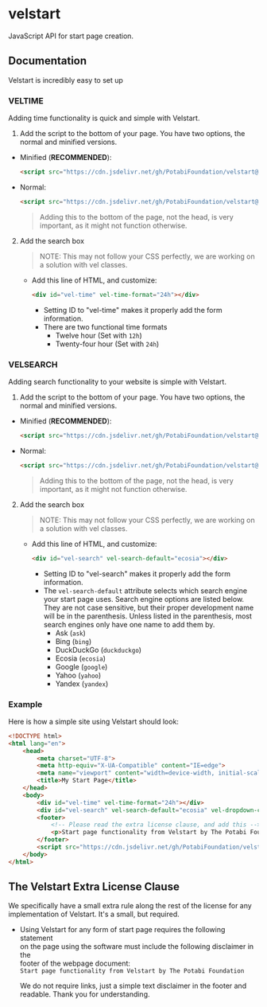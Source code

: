 # velstart
JavaScript API for start page creation.

## Documentation
Velstart is incredibly easy to set up

### VELTIME
Adding time functionality is quick and simple with Velstart.
1. Add the script to the bottom of your page. You have two options, the normal and minified versions.
  - Minified (**RECOMMENDED**): 
      ```html 
      <script src="https://cdn.jsdelivr.net/gh/PotabiFoundation/velstart@main/velstart.min.js" defer></script>
      ```
  - Normal:
      ```html 
      <script src="https://cdn.jsdelivr.net/gh/PotabiFoundation/velstart@main/velstart.js" defer></script>
      ```
     > Adding this to the bottom of the page, not the head, is very important, as it might not function otherwise.
2. Add the search box
   > NOTE: This may not follow your CSS perfectly, we are working on a solution with vel classes.
   
   - Add this line of HTML, and customize:
       ```html
       <div id="vel-time" vel-time-format="24h"></div>
       ```
       - Setting ID to "vel-time" makes it properly add the form information.
       - There are two functional time formats
          - Twelve hour (Set with `12h`)
          - Twenty-four hour (Set with `24h`)

### VELSEARCH
Adding search functionality to your website is simple with Velstart. 
1. Add the script to the bottom of your page. You have two options, the normal and minified versions.
  - Minified (**RECOMMENDED**): 
      ```html 
      <script src="https://cdn.jsdelivr.net/gh/PotabiFoundation/velstart@main/velstart.min.js" defer></script>
      ```
  - Normal:
      ```html 
      <script src="https://cdn.jsdelivr.net/gh/PotabiFoundation/velstart@main/velstart.js" defer></script>
      ```
     > Adding this to the bottom of the page, not the head, is very important, as it might not function otherwise.
2. Add the search box
   > NOTE: This may not follow your CSS perfectly, we are working on a solution with vel classes.
   
   - Add this line of HTML, and customize:
       ```html
       <div id="vel-search" vel-search-default="ecosia"></div>
       ```
       - Setting ID to "vel-search" makes it properly add the form information.
       - The `vel-search-default` attribute selects which search engine your start page uses. Search engine options are listed below. They are not case sensitive, but their proper development name will be in the parenthesis. Unless listed in the parenthesis, most search engines only have one name to add them by.
          - Ask (`ask`)
          - Bing (`bing`)
          - DuckDuckGo (`duckduckgo`)
          - Ecosia (`ecosia`)
          - Google (`google`)
          - Yahoo (`yahoo`)
          - Yandex (`yandex`)

### Example
Here is how a simple site using Velstart should look:
```html
<!DOCTYPE html>
<html lang="en">
    <head>
        <meta charset="UTF-8">
        <meta http-equiv="X-UA-Compatible" content="IE=edge">
        <meta name="viewport" content="width=device-width, initial-scale=1.0">
        <title>My Start Page</title>
    </head>
    <body>
        <div id="vel-time" vel-time-format="24h"></div>
        <div id="vel-search" vel-search-default="ecosia" vel-dropdown-class="..." vel-form-class="..." vel-button-class="..."></div>
        <footer>
            <!-- Please read the extra license clause, and add this -->
            <p>Start page functionality from Velstart by The Potabi Foundation</p>
        </footer>
        <script src="https://cdn.jsdelivr.net/gh/PotabiFoundation/velstart@main/velstart.min.js" defer></script>
    </body>
</html>
```

## The Velstart Extra License Clause
We specifically have a small extra rule along the rest of the license for any implementation of Velstart. It's a small, but required. 
- Using Velstart for any form of start page requires the following statement \
  on the page using the software must include the following disclaimer in the \
  footer of the webpage document: \
  `Start page functionality from Velstart by The Potabi Foundation`
  
  We do not require links, just a simple text disclaimer in the footer and readable. Thank you for understanding. 
